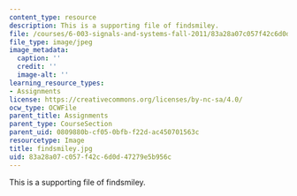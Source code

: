 ```yaml
---
content_type: resource
description: This is a supporting file of findsmiley.
file: /courses/6-003-signals-and-systems-fall-2011/83a28a07c057f42c6d0d47279e5b956c_findsmiley.jpg
file_type: image/jpeg
image_metadata:
  caption: ''
  credit: ''
  image-alt: ''
learning_resource_types:
- Assignments
license: https://creativecommons.org/licenses/by-nc-sa/4.0/
ocw_type: OCWFile
parent_title: Assignments
parent_type: CourseSection
parent_uid: 0809880b-cf05-0bfb-f22d-ac450701563c
resourcetype: Image
title: findsmiley.jpg
uid: 83a28a07-c057-f42c-6d0d-47279e5b956c
---
```

This is a supporting file of findsmiley.